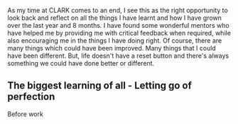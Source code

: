 As my time at CLARK comes to an end, I see this as the right opportunity to look back and reflect on all the things I have learnt and how I have grown over the last year and 8 months.
I have found some wonderful mentors who have helped me by providing me with critical feedback when required, while also encouraging me in the things I have doing right.
Of course, there are many things which could have been improved. Many things that I could have been different. But, life doesn't have a reset button and there's always something we could have done better or different.
## The biggest learning of all - Letting go of perfection
Before work
